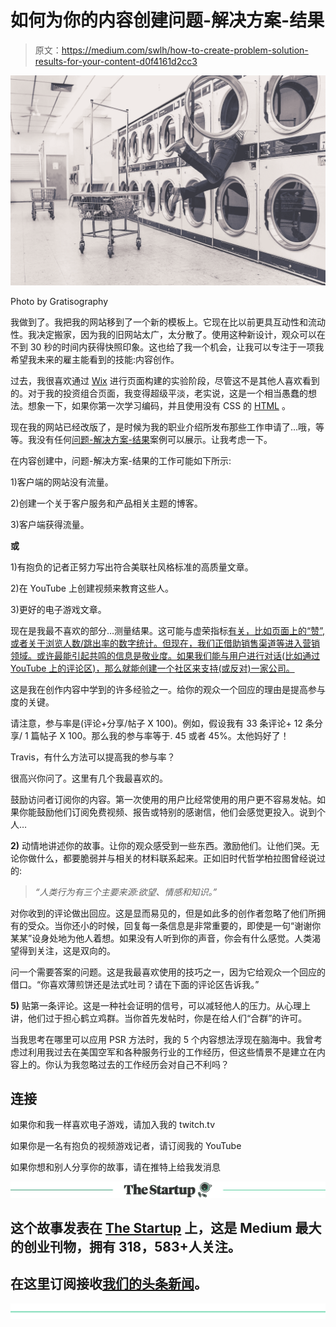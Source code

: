 # 如何为你的内容创建问题-解决方案-结果

> 原文：<https://medium.com/swlh/how-to-create-problem-solution-results-for-your-content-d0f4161d2cc3>

![](img/27ef8127e99e6f86d8deb96bc1b97c6d.png)

Photo by Gratisography

我做到了。我把我的网站移到了一个新的模板上。它现在比以前更具互动性和流动性。我决定搬家，因为我的旧网站太广，太分散了。使用这种新设计，观众可以在不到 30 秒的时间内获得快照印象。这也给了我一个机会，让我可以专注于一项我希望我未来的雇主能看到的技能:内容创作。

过去，我很喜欢通过 [Wix](http://www.wix.com/freesitebuilder/hiker-create?experiment_id=wix%5Ee%5E48420852700%5E1t1&gclid=EAIaIQobChMIq5yKnKLB2gIVSdbACh0zXA_JEAAYASAAEgLw-PD_BwE&utm_campaign=195454540%5E10375167220&utm_medium=cpc&utm_source=google) 进行页面构建的实验阶段，尽管这不是其他人喜欢看到的。对于我的投资组合页面，我变得超级平淡，老实说，这是一个相当愚蠢的想法。想象一下，如果你第一次学习编码，并且使用没有 CSS 的 [HTML](http://help.websiteos.com/websiteos/example_of_a_simple_html_page.htm) 。

现在我的网站已经改版了，是时候为我的职业介绍所发布那些工作申请了…哦，等等。我没有任何[问题-解决方案-结果](https://pentactics.com/2012/04/19/case-study-structure-problem-solution-results/)案例可以展示。让我考虑一下。

在内容创建中，问题-解决方案-结果的工作可能如下所示:

1)客户端的网站没有流量。

2)创建一个关于客户服务和产品相关主题的博客。

3)客户端获得流量。

**或**

1)有抱负的记者正努力写出符合美联社风格标准的高质量文章。

2)在 YouTube 上创建视频来教育这些人。

3)更好的电子游戏文章。

现在是我最不喜欢的部分…测量结果。这可能与虚荣指标[有关，比如页面上的“赞”,或者关于浏览人数/跳出率的数字统计。但现在，我们正借助销售渠道等进入营销领域。或许最能引起共鸣的信息是敬业度。如果我们能与用户进行对话(比如通过 YouTube 上的评论区)，那么就能创建一个社区来支持(或反对)一家公司。](http://contentmarketinginstitute.com/2017/10/ways-use-vanity-metrics/)

这是我在创作内容中学到的许多经验之一。给你的观众一个回应的理由是提高参与度的关键。

请注意，参与率是(评论+分享/帖子 X 100)。例如，假设我有 33 条评论+ 12 条分享/ 1 篇帖子 X 100。那么我的参与率等于. 45 或者 45%。太他妈好了！

Travis，有什么方法可以提高我的参与率？

很高兴你问了。这里有几个我最喜欢的。

鼓励访问者订阅你的内容。第一次使用的用户比经常使用的用户更不容易发帖。如果你能鼓励他们订阅免费视频、报告或特别的感谢信，他们会感觉更投入。说到个人…

**2)** 动情地讲述你的故事。让你的观众感受到一些东西。激励他们。让他们哭。无论你做什么，都要脆弱并与相关的材料联系起来。正如旧时代哲学柏拉图曾经说过的:

> *“人类行为有三个主要来源:欲望、情感和知识。”*

对你收到的评论做出回应。这是显而易见的，但是如此多的创作者忽略了他们所拥有的受众。当你还小的时候，回复每一条信息是非常重要的，即使是一句“谢谢你某某”设身处地为他人着想。如果没有人听到你的声音，你会有什么感觉。人类渴望得到关注，这是双向的。

问一个需要答案的问题。这是我最喜欢使用的技巧之一，因为它给观众一个回应的借口。“你喜欢薄煎饼还是法式吐司？请在下面的评论区告诉我。”

**5)** 贴第一条评论。这是一种社会证明的信号，可以减轻他人的压力。从心理上讲，他们过于担心鹤立鸡群。当你首先发帖时，你是在给人们“合群”的许可。

当我思考在哪里可以应用 PSR 方法时，我的 5 个内容想法浮现在脑海中。我曾考虑过利用我过去在美国空军和各种服务行业的工作经历，但这些情景不是建立在内容上的。你认为我忽略过去的工作经历会对自己不利吗？

## 连接

如果你和我一样喜欢电子游戏，请加入我的 twitch.tv

如果你是一名有抱负的视频游戏记者，请订阅我的 YouTube

如果你想和别人分享你的故事，请在推特上给我发消息

[![](img/308a8d84fb9b2fab43d66c117fcc4bb4.png)](https://medium.com/swlh)

## 这个故事发表在 [The Startup](https://medium.com/swlh) 上，这是 Medium 最大的创业刊物，拥有 318，583+人关注。

## 在这里订阅接收[我们的头条新闻](http://growthsupply.com/the-startup-newsletter/)。

[![](img/b0164736ea17a63403e660de5dedf91a.png)](https://medium.com/swlh)